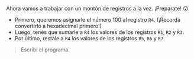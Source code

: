 Ahora vamos a trabajar con un montón de registros a la vez. ¡Preparate! :open_mouth:

* Primero, queremos asignarle el número 100 al registro `R4`. (¡Recordá convertirlo a hexadecimal primero!)
* Luego, tenés que sumarle a `R4` los valores de los registros `R1`, `R2` y `R3`.
* Por último, restale a `R4` los valores de los registros `R5`, `R6` y `R7`.

> Escribí el programa.